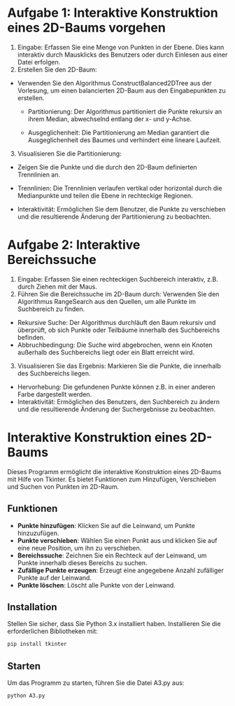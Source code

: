 # Aufgabe 1: Interaktive Konstruktion eines 2D-Baums vorgehen

1.  Eingabe: Erfassen Sie eine Menge von Punkten in der Ebene. Dies kann interaktiv durch Mausklicks des Benutzers oder durch Einlesen aus einer Datei erfolgen.
2.  Erstellen Sie den 2D-Baum:

- Verwenden Sie den Algorithmus ConstructBalanced2DTree aus der Vorlesung, um einen balancierten 2D-Baum aus den Eingabepunkten zu erstellen.

  - Partitionierung: Der Algorithmus partitioniert die Punkte rekursiv an ihrem Median, abwechselnd entlang der x- und y-Achse.

  - Ausgeglichenheit: Die Partitionierung am Median garantiert die Ausgeglichenheit des Baumes und verhindert eine lineare Laufzeit.

3. Visualisieren Sie die Partitionierung:

- Zeigen Sie die Punkte und die durch den 2D-Baum definierten Trennlinien an.

- Trennlinien: Die Trennlinien verlaufen vertikal oder horizontal durch die Medianpunkte und teilen die Ebene in rechteckige Regionen.
- Interaktivität: Ermöglichen Sie dem Benutzer, die Punkte zu verschieben und die resultierende Änderung der Partitionierung zu beobachten.

# Aufgabe 2: Interaktive Bereichssuche

1. Eingabe: Erfassen Sie einen rechteckigen Suchbereich interaktiv, z.B. durch Ziehen mit der Maus.
2. Führen Sie die Bereichssuche im 2D-Baum durch: Verwenden Sie den Algorithmus RangeSearch aus den Quellen, um alle Punkte im Suchbereich zu finden.

- Rekursive Suche: Der Algorithmus durchläuft den Baum rekursiv und überprüft, ob sich Punkte oder Teilbäume innerhalb des Suchbereichs befinden.
- Abbruchbedingung: Die Suche wird abgebrochen, wenn ein Knoten außerhalb des Suchbereichs liegt oder ein Blatt erreicht wird.

3. Visualisieren Sie das Ergebnis: Markieren Sie die Punkte, die innerhalb des Suchbereichs liegen.

- Hervorhebung: Die gefundenen Punkte können z.B. in einer anderen Farbe dargestellt werden.
- Interaktivität: Ermöglichen des Benutzers, den Suchbereich zu ändern und die resultierende Änderung der Suchergebnisse zu beobachten.

# Interaktive Konstruktion eines 2D-Baums

Dieses Programm ermöglicht die interaktive Konstruktion eines 2D-Baums mit Hilfe von Tkinter. Es bietet Funktionen zum Hinzufügen, Verschieben und Suchen von Punkten im 2D-Raum.

## Funktionen

- **Punkte hinzufügen**: Klicken Sie auf die Leinwand, um Punkte hinzuzufügen.
- **Punkte verschieben**: Wählen Sie einen Punkt aus und klicken Sie auf eine neue Position, um ihn zu verschieben.
- **Bereichssuche**: Zeichnen Sie ein Rechteck auf der Leinwand, um Punkte innerhalb dieses Bereichs zu suchen.
- **Zufällige Punkte erzeugen**: Erzeugt eine angegebene Anzahl zufälliger Punkte auf der Leinwand.
- **Punkte löschen**: Löscht alle Punkte von der Leinwand.

## Installation

Stellen Sie sicher, dass Sie Python 3.x installiert haben. Installieren Sie die erforderlichen Bibliotheken mit:

```sh
pip install tkinter
```

## Starten

Um das Programm zu starten, führen Sie die Datei A3.py aus:

```sh
python A3.py
```
